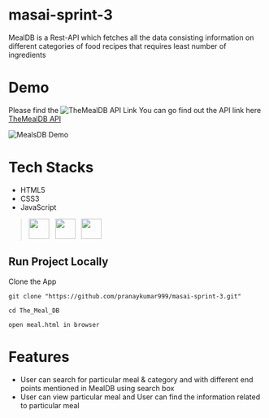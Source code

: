 # masai-sprint-3
MealDB is a Rest-API which fetches all the data consisting information on different categories of food recipes that requires least number of ingredients
    
# Demo 
Please find the ![TheMealDB API Link]()
You can go find out the API link here <a href="https://www.themealdb.com/api.php">TheMealDB API</a>

![MealsDB Demo](https://github.com/pranaykumar999/masai-sprint-3/blob/main/compressed.gif)

# Tech Stacks
* HTML5
* CSS3
* JavaScript

> <img height="40" src="https://www.flaticon.com/svg/static/icons/svg/1216/1216733.svg">&nbsp;&nbsp;
    <img height="40" src="https://www.flaticon.com/svg/static/icons/svg/732/732190.svg">&nbsp;&nbsp;
    <img height="40" src="https://www.flaticon.com/svg/static/icons/svg/541/541509.svg">&nbsp;&nbsp;
    

## Run Project Locally
Clone the App
```
git clone "https://github.com/pranaykumar999/masai-sprint-3.git"

cd The_Meal_DB

open meal.html in browser
```

# Features 
* User can search for particular meal & category and with different end points mentioned in MealDB using search box
* User can view particular meal and User can find the information related to particular meal
 
 
